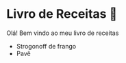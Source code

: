 # Livro de Receitas :chicken:

Olá! Bem vindo ao meu livro de receitas

- Strogonoff de frango
- Pavê